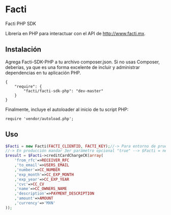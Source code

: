 Facti
=============

Facti PHP SDK

Librería en PHP para interactuar con el API de http://www.facti.mx.

## Instalación
Agrega Facti-SDK-PHP a tu archivo composer.json. Si no usas Composer, deberías, ya que es una forma excelente de incluir y administrar dependencias en tu aplicación PHP.
```
{
    "require": {
        "facti/facti-sdk-php": "dev-master"
    }
}
```
Finalmente, incluye el autoloader al inicio de tu script PHP:
```
require 'vendor/autoload.php';
```

## Uso

```php
$Facti = new Facti(FACTI_CLIENTID, FACTI_KEY);//-> Para entorno de pruebas
//-> En producción mandar 3er parámetro opcional "true" --> $Facti = new Facti(FACTI_CLIENTID, FACTI_KEY, true);
$result = $Facti->creditCardChargeCK(array(
	'from_rfc'=>RECEIVER_RFC
	,'to_email'=>USERS_EMAIL
	,'number'=>CC_NUMBER
	,'exp_month'=>CC_EXP_MONTH
	,'exp_year'=>CC_EXP_YEAR
	,'cvc'=>CC_CV
	,'name'=>CC_OWNERS_NAME
	,'description'=>PAYMENT_DESCRIPTION
	,'amount'=>AMOUNT
	,'currency'=>'MXN'
));
```
